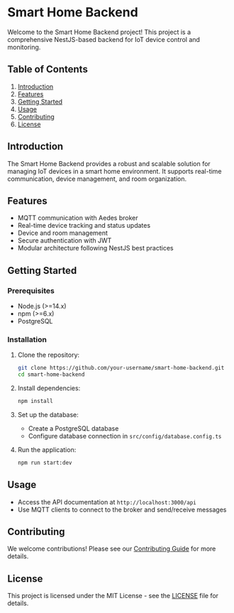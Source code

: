 # Smart Home Backend

Welcome to the Smart Home Backend project! This project is a comprehensive NestJS-based backend for IoT device control and monitoring.

## Table of Contents

1. [Introduction](#introduction)
2. [Features](#features)
3. [Getting Started](#getting-started)
4. [Usage](#usage)
5. [Contributing](#contributing)
6. [License](#license)

## Introduction

The Smart Home Backend provides a robust and scalable solution for managing IoT devices in a smart home environment. It supports real-time communication, device management, and room organization.

## Features

- MQTT communication with Aedes broker
- Real-time device tracking and status updates
- Device and room management
- Secure authentication with JWT
- Modular architecture following NestJS best practices

## Getting Started

### Prerequisites

- Node.js (>=14.x)
- npm (>=6.x)
- PostgreSQL

### Installation

1. Clone the repository:
   ```bash
   git clone https://github.com/your-username/smart-home-backend.git
   cd smart-home-backend
   ```

2. Install dependencies:
   ```bash
   npm install
   ```

3. Set up the database:
   - Create a PostgreSQL database
   - Configure database connection in `src/config/database.config.ts`

4. Run the application:
   ```bash
   npm run start:dev
   ```

## Usage

- Access the API documentation at `http://localhost:3000/api`
- Use MQTT clients to connect to the broker and send/receive messages

## Contributing

We welcome contributions! Please see our [Contributing Guide](CONTRIBUTING.md) for more details.

## License

This project is licensed under the MIT License - see the [LICENSE](LICENSE) file for details.
